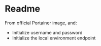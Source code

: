 # Readme

From official Portainer image, and:

- Initialize username and password
- Initialize the local environment endpoint
